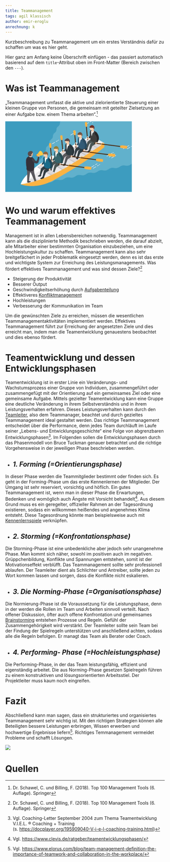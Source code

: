 ```yaml
---
title: Teammanagement
tags: agil klassisch
author: emir-eroglu
anrechnung: k 
---
```


Kurzbeschreibung zu Teammanagement um ein erstes Verständnis dafür zu schaffen um was es hier geht.

Hier ganz am Anfang keine Überschrift einfügen - das passiert automatisch basierend auf dem `title`-Attribut
oben im Front-Matter (Bereich zwischen den `---`).

 # **Was ist Teammanagement**  
„Teammanagement umfasst die aktive und zielorientierte Steuerung einer kleinen Gruppe von Personen, die gemeinsam mit geteilter Zielsetzung an einer Aufgabe bzw. einem Thema arbeiten“.[^1] <br>

<img src="Teammanagement/TeamManagement.PNG" width="400" />


# **Wo und warum effektives Teammanagement** 
Management ist in allen Lebensbereichen notwendig. Teammanagement kann als die disziplinierte Methodik beschrieben werden, die darauf abzielt, alle Mitarbeiter einer bestimmten Organisation einzubeziehen, um eine Hochleistungskultur zu schaffen. Teammanagement kann also sehr breitgefächert in jeder Problematik eingesetzt werden, denn es ist das erste und wichtigste System zur Erreichung des Leistungsmanagements. 
Was fördert effektives Teammanagement und was sind dessen Ziele?[^1] 

* Steigerung der Produktivität
* Besserer Output  
* Geschwindigkeitserhöhung durch [Aufgabenteilung](Aufgabenteilung.kb)
* Effektiveres [Konfliktmanagement](Konfliktmanagement.kb) 
* Hochleistungen
* Verbesserung der Kommunikation im Team


Um die gewünschten Ziele zu erreichen, müssen die wesentlichen Teammanagementaktivitäten implementiert werden. Effektives Teammanagement führt zur Erreichung der angesetzten Ziele und dies erreicht man, indem man die Teamentwicklung genauestens beobachtet und dies ebenso fördert.


# **Teamentwicklung und dessen Entwicklungsphasen**
Teamentwicklung ist in erster Linie ein Veränderungs- und Wachstumsprozess einer Gruppe von Individuen, zusammengeführt oder zusammengefügt mit der Orientierung auf ein gemeinsames Ziel oder eine gemeinsame Aufgabe. Mittels gezielter Teamentwicklung kann eine Gruppe eine deutliche Veränderung in ihrem Selbstverständnis und in ihrem Leistungsverhalten erfahren. Dieses Leistungsverhalten kann durch den [Teamleiter](Teamleiter.kb), also dem Teammanager, beachtet und durch gezieltes Teammanagement ideal gestaltet werden. Das richtige Teammanagement entscheidet über die Performance, denn jedes Team durchläuft im Laufe seiner „Lebens- und Entwicklungsgeschichte“ eine Folge von abgrenzbaren Entwicklungsphasen[^2]. Im Folgenden sollen die Entwicklungsphasen durch das Phasenmodell von Bruce Tuckman genauer betrachtet und die richtige Vorgehensweise in der jeweiligen Phase beschrieben werden. 
 
  * ##  _**1. Forming (=Orientierungsphase)**_ 
In dieser Phase werden die Teammitglieder bestimmt oder finden sich. Es geht in der Forming-Phase um das erste Kennenlernen der Mitglieder. Der Umgang ist sehr reserviert, vorsichtig und höflich. Ein gutes Teammanagement ist, wenn man in dieser Phase die Erwartungen, Bedenken und womöglich auch Ängste mit Vorsicht behandelt[^3]. Aus diesem Grund muss es ein geregelter, offizieller Rahmen an der Tagesordnung existieren, sodass ein willkommen heißendes und angenehmes Klima entsteht. Diese Tagesordnung könnte man beispielsweise auch mit [Kennenlernspiele](Kennenlernspiele.kb) verknüpfen.

  * ## _**2. Storming (=Konfrontationsphase)**_ 
Die Storming-Phase ist eine unbedenkliche aber jedoch sehr unangenehme Phase. Man kommt sich näher, sowohl im positiven auch im negativen. Grüppchenbildung, Konflikte und Spannungen entstehen, somit ist der Motivationseffekt verblüfft. Das Teammanagement sollte sehr professionell ablaufen. Der Teamleiter dient als Schlichter und Antreiber, sollte jeden zu Wort kommen lassen und sorgen, dass die Konflikte nicht eskalieren. 

  * ## _**3. Die Norming-Phase (=Organisationsphase)**_ 
Die Normierung-Phase ist die Voraussetzung für die Leistungsphase, denn in der werden die Rollen im Team und Arbeiten sinnvoll verteilt. Nach offener Diskussion, öfter auch offene Konfrontation und gemeinsames [Brainstorming](Brainstorming.kb) entstehen Prozesse und Regeln. Gefühl der Zusammengehörigkeit wird verstärkt. Der Teamleiter sollte sein Team bei der Findung der Spielregeln unterstützen und anschließend achten, sodass alle die Regeln befolgen. Er managt das Team als Berater oder Coach. 

  * ## _**4. Performing- Phase (=Hochleistungsphase)**_ 
Die Performing-Phase, in der das Team leistungsfähig, effizient und eigenständig arbeitet. Die aus Norming-Phase gesetzen Spielregeln führen zu einem konstruktiven und lösungsorientierten Arbeitsstiel. Der Projektleiter muss kaum noch eingreifen. 


# **Fazit** 
Abschließend kann man sagen, dass ein strukturiertes und organisiertes Teammanagement sehr wichtig ist. Mit den richtigen Strategien können alle Beteiligten bessere Leistungen erbringen, Wissen erwerben und hochwertige Ergebnisse liefern[^4]. Richtiges Temmanagement vermeidet Probleme und schafft Lösungen. <br>

<img src="Teammanagement/xmz2JEFmNsGru.gif" width="400" />


# **Quellen** 
[^1]: Dr. Schawel, C. und Billing, F. (2018). Top 100 Management Tools (6. Auflage). Springer
[^2]: Vgl. Coaching-Letter September 2004 zum Thema Teamentwicklung V.I.E.L. ® Coaching + Training    
(s. https://docplayer.org/195909040-V-i-e-l-coaching-training.html)
[^3]: Vgl. https://www.clevis.de/ratgeber/teamentwicklungsphasen/
[^4]: Vgl. https://www.elorus.com/blog/team-management-definition-the-importance-of-teamwork-and-collaboration-in-the-workplace/







